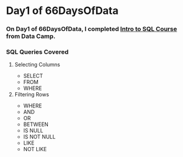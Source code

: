 # Day1 of 66DaysOfData

### On Day1 of 66DaysOfData, I completed <a href = "https://campus.datacamp.com/courses/introduction-to-sql">Intro to SQL Course</a> from Data Camp.
 
### SQL Queries Covered
<ol>
  <li>Selecting Columns</li>
  <ul>
    <li>SELECT</li>
    <li>FROM</li>
    <li>WHERE</li>
  </ul>
  <li>Filtering Rows</li>
  <ul>
    <li>WHERE</li>
    <li>AND</li>
    <li>OR</li>
    <li>BETWEEN</li>
    <li>IS NULL</li>
    <li>IS NOT NULL</li>
    <li>LIKE</li>
    <li>NOT LIKE</li>
  </ul>
</ol>

